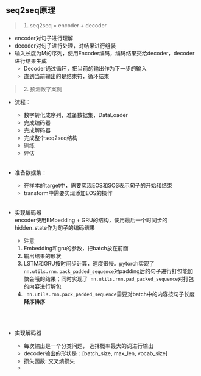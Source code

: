 ## seq2seq原理
> 1. seq2seq = encoder + decoder
- encoder对句子进行理解
- decoder对句子进行处理，对结果进行组装
- 输入长度为M的序列，使用Encoder编码，编码结果交给decoder，decoder进行结果生成
    - Decoder通过循环，把当前的输出作为下一步的输入
    - 直到当前输出的是结束符，循环结束


> 2. 预测数字案例
- 流程：
    - 数字转化成序列，准备数据集，DataLoader
    - 完成编码器
    - 完成解码器
    - 完成整个seq2seq结构
    - 训练
    - 评估
    <br/><br/>

- 准备数据集：
    - 在样本的target中，需要实现EOS和SOS表示句子的开始和结束
    - transform中需要实现添加EOS的操作
    <br/><br/>
- 实现编码器  
encoder使用EMbedding + GRU的结构，使用最后一个时间步的hidden_state作为句子的编码结果
    - 注意
    1. Embedding和gru的参数，把batch放在前面
    2. 输出结果的形状
    3. LSTM和GRU按时间步计算，速度很慢。pytorch实现了`` nn.utils.rnn.pack_padded_sequence ``对padding后的句子进行打包能加快会哦的结果；同时实现了`` nn.utils.rnn.pad_packed_sequence``对打包的内容进行解包
    4. `` nn.utils.rnn.pack_padded_sequence``需要对batch中的内容按句子长度**降序排序**

    <br/><br/>
- 实现解码器
    - 每次输出是一个分类问题， 选择概率最大的词进行输出
    - decoder输出的形状是：[batch_size, max_len, vocab_size]
    - 损失函数: 交叉熵损失
    - 
